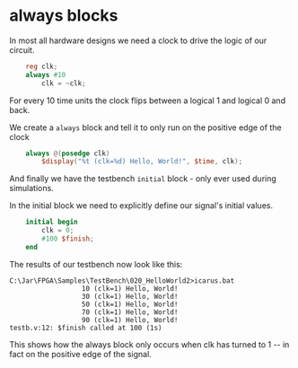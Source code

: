 # always blocks

In most all hardware designs we need a clock to drive the logic of our circuit.

```verilog
    reg clk;
    always #10 
        clk = ~clk; 
```

For every 10 time units the clock flips between a logical 1 and logical 0 and back. 

We create a `always` block and tell it to only run on the positive edge of the clock

```verilog
    always @(posedge clk)
        $display("%t (clk=%d) Hello, World!", $time, clk);
```

And finally we have the testbench `initial` block - only ever used during simulations. 

In the initial block we need to explicitly define our signal's initial values.

```verilog
    initial begin
        clk = 0;
        #100 $finish;
    end
```

The results of our testbench now look like this: 

```
C:\Jar\FPGA\Samples\TestBench\020_HelloWorld2>icarus.bat
                  10 (clk=1) Hello, World!
                  30 (clk=1) Hello, World!
                  50 (clk=1) Hello, World!
                  70 (clk=1) Hello, World!
                  90 (clk=1) Hello, World!
testb.v:12: $finish called at 100 (1s)
```

This shows how the always block only occurs when clk has turned to 1 -- in fact on the positive edge of the signal.
